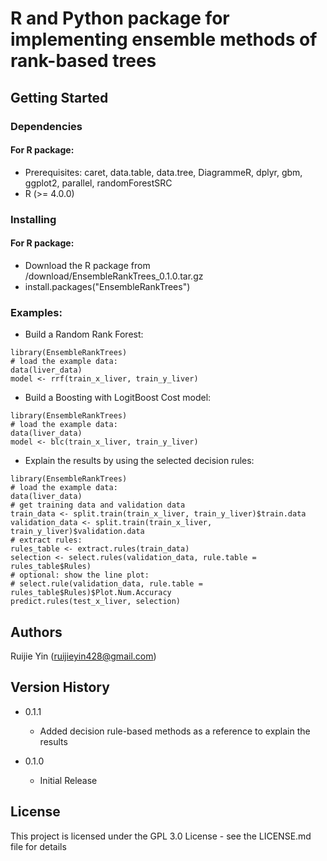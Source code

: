 # R and Python package for implementing ensemble methods of rank-based trees



## Getting Started

### Dependencies

#### For R package:

* Prerequisites: caret, data.table, data.tree, DiagrammeR, dplyr, gbm, ggplot2,
                 parallel, randomForestSRC
* R (>= 4.0.0)

### Installing

#### For R package:

* Download the R package from /download/EnsembleRankTrees_0.1.0.tar.gz
* install.packages("EnsembleRankTrees")


### Examples:

* Build a Random Rank Forest:
```
library(EnsembleRankTrees)
# load the example data:
data(liver_data)
model <- rrf(train_x_liver, train_y_liver)
```
* Build a Boosting with LogitBoost Cost model:
```
library(EnsembleRankTrees)
# load the example data:
data(liver_data)
model <- blc(train_x_liver, train_y_liver)
```
* Explain the results by using the selected decision rules:
```
library(EnsembleRankTrees)
# load the example data:
data(liver_data)
# get training data and validation data
train_data <- split.train(train_x_liver, train_y_liver)$train.data
validation_data <- split.train(train_x_liver, train_y_liver)$validation.data
# extract rules:
rules_table <- extract.rules(train_data)
selection <- select.rules(validation_data, rule.table = rules_table$Rules)
# optional: show the line plot:
# select.rule(validation_data, rule.table = rules_table$Rules)$Plot.Num.Accuracy
predict.rules(test_x_liver, selection)
```


## Authors

Ruijie Yin (ruijieyin428@gmail.com)



## Version History

* 0.1.1
    * Added decision rule-based methods as a reference to explain the results

* 0.1.0
    * Initial Release

## License

This project is licensed under the GPL 3.0 License - see the LICENSE.md file for details



